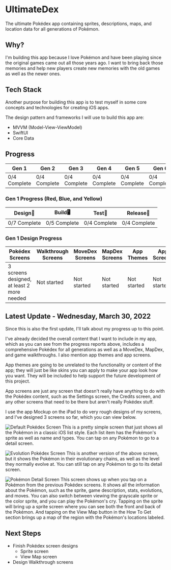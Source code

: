 # UltimateDex
The ultimate Pokédex app containing sprites, descriptions, maps, and location data for all generations of Pokémon.

## Why?
I'm building this app because I love Pokémon and have been playing since the original games came out all those years ago. I want to bring back those memories and help new players create new memories with the old games as well as the newer ones.

## Tech Stack
Another purpose for building this app is to test myself in some core concepts and technologies for creating iOS apps.

The design pattern and frameworks I will use to build this app are:
- MVVM (Model-View-ViewModel)
- SwiftUI
- Core Data

## Progress
| Gen 1 | Gen 2 | Gen 3 | Gen 4 | Gen 5 | Gen 6 | Gen 7 | Gen 8 | Gen 9 |
| --- | --- | --- | --- | --- | --- | --- | --- | --- |
| 0/4 Complete | 0/4 Complete | 0/4 Complete | 0/4 Complete | 0/4 Complete | 0/4 Complete | 0/4 Complete | 0/4 Complete | 0/4 Complete |

### Gen 1 Progress (Red, Blue, and Yellow)
| Design🎨 | Build🖥 | Test📱 | Release🥹 |
| --- | --- | --- | --- |
| 0/7 Complete | 0/5 Complete | 0/4 Complete | 0/4 Complete |

### Gen 1 Design Progress
| Pokédex Screens | Walkthrough Screens | MoveDex Screens | MapDex Screens | App Themes | App Screens | Gather/Create |
| --- | --- | --- | --- | --- | --- | --- |
| 3 screens designed, at least 2 more needed | Not started | Not started | Not started | Not started | Not started | Not started |

## Latest Update - Wednesday, March 30, 2022
Since this is also the first update, I'll talk about my progress up to this point.

I've already decided the overall content that I want to include in my app, which as you can see from the progress reports above, includes a comprehensive Pokédex for all generations as well as a MoveDex, MapDex, and game walkthroughs. I also mention app themes and app screens.

App themes are going to be unrelated to the functionality or content of the app; they will just be like skins you can apply to make your app look how you want. They will be included to help support the future development of this project.

App screens are just any screen that doesn't really have anything to do with the Pokédex content, such as the Settings screen, the Credits screen, and any other screens that need to be there but aren't really Pokédex stuff.

I use the app Mockup on the iPad to do very rough designs of my screens, and I've designed 3 screens so far, which you can view below.

![Default Pokédex Screen](/images/defaultpokedexscreen.PNG)
This is a pretty simple screen that just shows all the Pokémon in a classic iOS list style. Each list item has the Pokémon's sprite as well as name and types. You can tap on any Pokémon to go to a detail screen.

![Evolution Pokédex Screen](/images/evolutionpokedexscreen.PNG)
This is another version of the above screen, but it shows the Pokémon in their evolutionary chains, as well as the level they normally evolve at. You can still tap on any Pokémon to go to its detail screen.

![Pokémon Detail Screen](/images/pokemondetailscreen.png)
This screen shows up when you tap on a Pokémon from the previous Pokédex screens. It shows all the information about the Pokémon, such as the sprite, game description, stats, evolutions, and moves. You can also switch between viewing the grayscale sprite or the color sprite, and you can play the Pokémon's cry. Tapping on the sprite will bring up a sprite screen where you can see both the front and back of the Pokémon. And tapping on the View Map button in the How To Get section brings up a map of the region with the Pokémon's locations labeled.

## Next Steps
- Finish Pokédex screen designs
    - Sprite screen
    - View Map screen
- Design Walkthrough screens
